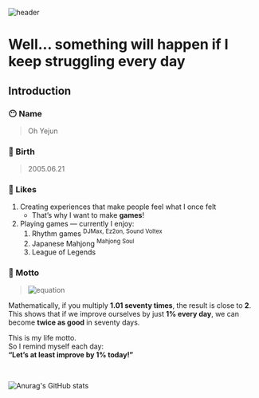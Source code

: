 ![header](https://capsule-render.vercel.app/api?type=transparent&height=400&section=header&text=I'm%20Not%20Yejun&fontSize=100&fontColor=F7EAE5&animation=twinkling)

# Well... something will happen if I keep struggling every day

## Introduction

### 😶 Name
> Oh Yejun

### 👶 Birth
> 2005.06.21

### 👋 Likes
1. Creating experiences that make people feel what I once felt  
   - That’s why I want to make **games**!
2. Playing games — currently I enjoy:
   1. Rhythm games <sup>DJMax, Ez2on, Sound Voltex</sup>
   2. Japanese Mahjong <sup>Mahjong Soul</sup>
   3. League of Legends

### 📖 Motto
> ![equation](https://latex.codecogs.com/svg.latex?\color{red}(1.01)^{70}\approx2)

Mathematically, if you multiply **1.01 seventy times**, the result is close to **2**.  
This shows that if we improve ourselves by just **1% every day**, we can become **twice as good** in seventy days.  

This is my life motto.  
So I remind myself each day:  
**“Let’s at least improve by 1% today!”**

<br>

![Anurag's GitHub stats](https://github-readme-stats.vercel.app/api?username=ImYejun&show_icons=true&theme=gruvbox)
